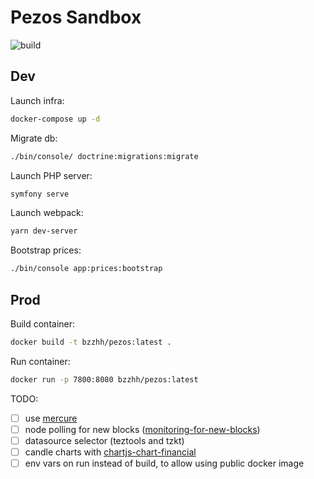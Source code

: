# Pezos Sandbox

![build](https://github.com/bzzhh/pezos-sandbox/workflows/main/badge.svg)

## Dev

Launch infra:

```sh
docker-compose up -d
```

Migrate db:

```sh
./bin/console/ doctrine:migrations:migrate
```

Launch PHP server:

```sh
symfony serve
```

Launch webpack:

```sh
yarn dev-server
```

Bootstrap prices:

```sh
./bin/console app:prices:bootstrap
```

## Prod

Build container:

```sh
docker build -t bzzhh/pezos:latest .
```

Run container:

```sh
docker run -p 7800:8080 bzzhh/pezos:latest
```

TODO:

- [ ] use [mercure](https://mercure.rocks)
- [ ] node polling for new blocks ([monitoring-for-new-blocks](https://github.com/blockwatch-cc/tzgo#monitoring-for-new-blocks))
- [ ] datasource selector (teztools and tzkt)
- [ ] candle charts with [chartjs-chart-financial](https://github.com/chartjs/chartjs-chart-financial)
- [ ] env vars on run instead of build, to allow using public docker image
